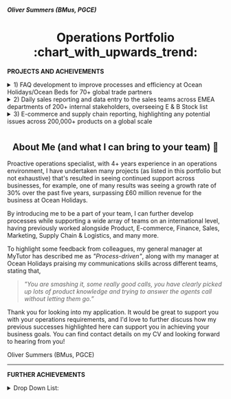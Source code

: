 <h5 align="left">Oliver Summers (BMus, PGCE)</h5>

<h1 align="center">Operations Portfolio :chart_with_upwards_trend:</h1>

**PROJECTS AND ACHEIVEMENTS**

<details>
  <summary>1) FAQ development to improve processes and efficiency at Ocean Holidays/Ocean Beds for 70+ global trade partners
</summary>

*One of my achievements at Ocean Holidays, where I’ve taken ownership to improve our processes as we were receiving queries from customers but due to privacy policy we could only communicate with trade partners for their booking. I would be responsible for collecting CRM data of 70+ international travel partners from our internal systems into an Excel format, to look at areas of improvement to build our FAQ page on our site. Through an analysis on CRM cases, I was able to successfully present the biggest customer queries to management using data maps to illustrate queries from different trade partners and build our FAQ page on our website, that resulted in an increase of overall efficiency as a business by 26% since 2020 - https://oceanbeds.com/Home/Faqs*
__________________________________________________
<h4 align="center">Drafting of FAQ page on word/pdf, with feedback from management</h4>
  
> ![FAQ Draft](https://user-images.githubusercontent.com/111752059/189680029-75a24cd4-e7ea-4eba-8501-2ff7d01fbf2a.png)

<h4 align="center">Final version, as found on the official website</h4>
  
> ![FAQ Finalised](https://user-images.githubusercontent.com/111752059/189680456-1b91b4a3-185f-42b6-bc4d-4d895aa42490.png)

</details>

<details>
  <summary>2) Daily sales reporting and data entry to the sales teams across EMEA departments of 200+ internal stakeholders, overseeing E & B Stock list </summary>

*Able to manage own workload effectively. For example, at Fender, I’d provide weekly reports to commercial and operations teams across EMEA departments, such as open order fills and B stock lists of our products, resulting in meeting our 1,000+ weekly orders for dealers and direct consumers.*
__________________________________________________
<h4 align="center">B stock list to boost revenue to global partners to 45+ countries across Europe, Middle East and Africa</h4>
  
> ![b stock list](https://user-images.githubusercontent.com/111752059/189683018-579f21d3-c0d3-4819-8927-8392ecf095d6.png)
  
<h4 align="center">Local stock for sales team in the UK and Ireland, creating daily reports that saw 14% increase in sales on a weekly basis</h4>
  
> ![E Stock List](https://user-images.githubusercontent.com/111752059/189686626-f3d1594f-6c9a-45e0-83a3-8fbde878f56e.png)

</details>


<details>
  <summary>3) E-commerce and supply chain reporting, highlighting any potential issues across 200,000+ products on a global scale</summary>

*Analysed data from supply chain and E-commerce. Able to manage own workload effectively. For example, at Fender, I’d provide weekly reports to commercial and operations teams across EMEA departments, such as open order fills and B stock lists of our products, resulting in meeting our 1,000+ weekly orders for dealers and direct consumers.*

*Highly efficient in using Google Suite/Microsoft Office. At Fender, I use Excel to deliver reports to help track and process products, using VLOOKUP, COUNTIF, and Pivot Table Analysis to retrieve results from our internal system to help plan with order forecasts.*
__________________________________________________
<h4 align="center"> Open order fill that's analysed to provide the logistics team to successfully manage 100,000+ products from the warehouse </h4>
  
> ![Open Order](https://user-images.githubusercontent.com/111752059/189697296-ff9f2c53-f19b-4bd7-b3b1-71eb54e80b82.png)
  
<h4 align="center"> Supporting E-commerce team on securing stock allocated and available into web reserve </h4>
  
> ![E-commerce product](https://user-images.githubusercontent.com/111752059/189702583-37abc5ab-490b-4813-bdfc-af9b7a5b87b7.png)

</details>

# <h2 align="center">**About Me (and what I can bring to your team)** :wave:</h2>

Proactive operations specialist, with 4+ years experience in an operations environment, I have undertaken many projects (as listed in this portfolio but not exhaustive) that's resulted in seeing continued support across businesses, for example, one of many results was seeing a growth rate of 30% over the past five years, surpassing £60 million revenue for the business at Ocean Holidays.

By introducing me to be a part of your team, I can further develop processes while supporting a wide array of teams on an international level, having previously worked alongside Product, E-commerce, Finance, Sales, Marketing, Supply Chain & Logistics, and many more.

To highlight some feedback from colleagues, my general manager at MyTutor has described me as *"Process-driven"*, along with my manager at Ocean Holidays praising my communications skills across different teams, stating that,

> *"You are smashing it, some really good calls, you have clearly picked up lots of product knowledge and trying to answer the agents call without letting them go.”*

Thank you for looking into my application. It would be great to support you with your operations requirements, and I'd love to further discuss how my previous successes highlighted here can support you in achieving your business goals. You can find contact details on my CV and looking forward to hearing from you!



Oliver Summers (BMus, PGCE)

___________

**FURTHER ACHIEVEMENTS**

<details>
  <summary>Drop Down List: </summary> 

- *Detail-oriented, at Ocean Holidays I’d critically check 200+ bookings weekly to ensure that data transmittals received from our partners matched what was booked in our internal systems, successfully leading to the team hitting our -2.00% error target.*
- *At MyTutor, I'd implement data analysis techniques to look at trends and queries from consumers to demonstrate areas of improvement on the platform. This resulted in being able to reduce customer query contact by 28% and focus on building on other aspects of the business.*
- *Main support for account manager for our VIP products such as the prestigious Sandy Lane hotel, helped our 20+ VIP trade partners secure bookings, seeing  a 51% increase in bookings, resulting in £30,000 increase in revenue.*
- *I was the first team member to set up our product section for the B2C team at MyTutor, resulting in an overall 60% increase in accurate data for bug reports into JIRA.*
- *Led creative workshops at MyTutor for 20+ staff, delivering to the team to educate B2C strategies.*
- *Trained and qualified in GDPR practises with 90%+ overall rating, highlighting key elements to protect private stakeholder data.*
